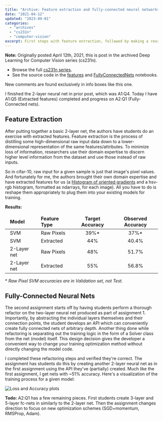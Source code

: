 ```yaml
---
title: "Archive: Feature extraction and fully-connected neural networks"
date: "2021-04-12"
updated: "2023-09-01"
categories:
  - "archives"
  - "cs231n"
  - "computer-vision"
excerpt: First steps with feature extraction, followed by making a reusable neural network interface which loosely mirrors PyTorch's design.
---
```


<script>
    import Info from '$lib/components/Info.svelte'
    import Katex from '$lib/components/Katex.svelte'
</script>

<!-- Table styling -->
<style>
  td, th {
    border: 1px solid var(--darker);
    padding-left: 1rem;
    padding-right: 1rem;
  }
</style>

<Info>

**Note:** Originally posted April 12th, 2021, this is post <Katex math="4"/> in the archived Deep Learning for Computer Vision series (cs231n).
* Browse the full [cs231n series](/blog/category/cs231n).
* See the source code in the [features](https://github.com/pgiardiniere/cs231n/blob/main/assignment1/features.ipynb) and [FullyConnectedNets](https://github.com/pgiardiniere/cs231n/blob/main/assignment2/FullyConnectedNets.ipynb) notebooks.

New comments are found exclusively in info boxes like this one.

</Info>

I finished the 2-layer neural net in prior post, which was A1:Q4. Today I have A1:Q5 (Extracted features) completed and progress on A2:Q1 (Fully-Connected nets).

## Feature Extraction

After putting together a basic 2-layer net, the authors have students do an exercise with extracted features. Feature extraction is the process of distilling some high-dimensional raw input data down to a lower-dimensional representation of the same features/attributes. To minimize loss of information, researchers use their domain expertise to discern higher level information from the dataset and use those instead of raw inputs.

So in cifar-10, raw input for a given sample is just that image's pixel values. And fortunately for me, the authors brought their own domain expertise and have extracted features for us (a [Histogram of oriented gradients](https://en.wikipedia.org/wiki/Histogram_of_oriented_gradients) and a hsv-rgb histogram, formatted as ndarrays, for each image). All you have to do is reshape them appropriately to plug them into your existing models for training.

**Results:**

| Model        | Feature Type            | Target Accuracy | Observed Accuracy |
| :----------- | :---------------------- | :-------------: | :---------------: |
| SVM          | Raw Pixels              | 39%*            | 37%*              |
| SVM          | Extracted               | 44%             | 40.4%             |
| 2-Layer net  | Raw Pixels              | 48%             | 51.7%             |
| 2-Layer net  | Extracted               | 55%             | 56.8%             |

\* *Raw Pixel SVM accuracies are in Validation set, not Test.*


## Fully-Connected Neural Nets

The second assignment starts off by having students perform a thorough refactor on the two-layer neural net produced as part of assignment 1. Importantly, by abstracting the individual layers themselves and their connection points, the student develops an API which can conveniently create fully connected nets of arbitrary depth. Another thing done while refactoring is separating out the training logic in the form of a Solver class from the net (model) itself. This design decision gives the developer a convenient way to change your training optimization method without directly changing the model code.

I completed these refactoring steps and verified they're correct. The assignment has students do this by creating another 2-layer neural net as in the first assignment using the API they've (partially) created. Much like the first assignment, I get nets with ~51% accuracy. Here's a visualization of the training process for a given model:

![Loss and Accuracy plots](/images/feature-extraction-and-fc-screenshot439.png)

**Todo:** A2:Q1 has a few remaining pieces. First students create 3-layer and 5-layer fc-nets in similarly to the 2-layer net. Then the assignment changes direction to focus on new optimization schemes (SGD+momentum, RMSProp, Adam).
